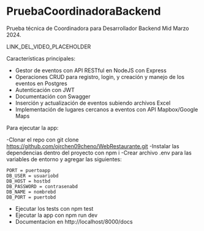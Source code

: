 # PruebaCoordinadoraBackend
Prueba técnica de Coordinadora para Desarrollador Backend Mid Marzo 2024. 

LINK_DEL_VIDEO_PLACEHOLDER

Características principales:
- Gestor de eventos con API RESTful en NodeJS con Express
- Operaciones CRUD para registro, login, y creación y manejo de los eventos en Postgres
- Autenticación con JWT
- Documentación con Swagger
- Inserción y actualización de eventos subiendo archivos Excel
- Implementación de lugares cercanos a eventos con API Mapbox/Google Maps
  
Para ejecutar la app:

-Clonar el repo con git clone https://github.com/ojrchen09cheno/WebRestaurante.git
-Instalar las dependencias dentro del proyecto con npm i
-Crear archivo .env para las variables de entorno y agregar las siguientes:
```
PORT = puertoapp
DB_USER = usuariobd
DB_HOST = hostbd
DB_PASSWORD = contrasenabd
DB_NAME = nombrebd
DB_PORT = puertobd
```
- Ejecutar los tests con npm test
- Ejecutar la app con npm run dev
- Documentacion en http://localhost/8000/docs
